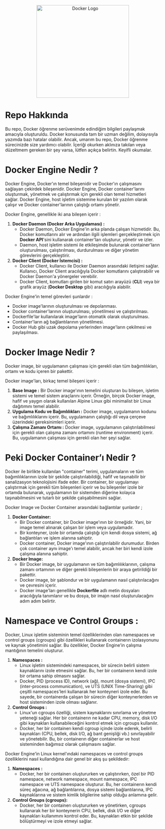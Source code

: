 <div align="center">
  <img src="https://www.notion.so/image/https%3A%2F%2Fprod-files-secure.s3.us-west-2.amazonaws.com%2Faf3291d4-361a-4ef9-a233-9be9b4312c96%2Fe32bd12f-6ffb-4c5e-a5c2-5a60b95acdce%2Fdocker-svgrepo-com.svg?table=block&id=7666d19c-f4c2-436f-a6cd-f1a1a422379a&spaceId=af3291d4-361a-4ef9-a233-9be9b4312c96&userId=9fdb15a8-c1fc-453f-a243-706bdf4c7682&cache=v2" alt="Docker Logo" width="300" height="300">
</div>

# Repo Hakkında

Bu repo, Docker öğrenme serüvenimde edindiğim bilgileri paylaşmak amacıyla oluşturuldu. Docker konusunda tam bir uzman değilim, dolayısıyla yazımda bazı hatalar olabilir. Ancak, umarım bu repo, Docker öğrenme sürecinizde size yardımcı olabilir. İçeriği okurken aklınıza takılan veya düzeltmem gereken bir şey varsa, lütfen açıkça belirtin. Keyifli okumalar.
# Docker Engine Nedir ?

Docker Engine, Docker'ın temel bileşenidir ve Docker'ın çalışmasını sağlayan çekirdek bileşenidir. Docker Engine, Docker container'larını oluşturmak, yönetmek ve çalıştırmak için gerekli olan temel hizmetleri sağlar. Docker Engine, host işletim sistemine kurulan bir yazılım olarak çalışır ve Docker container'larının çalıştığı ortamı yönetir.

Docker Engine, genellikle iki ana bileşen içerir :

1. **Docker Daemon (Docker Arka Uygulaması) :**
    - Docker Daemon, Docker Engine'in arka planda çalışan hizmetidir. Bu, Docker komutlarını alır ve ardından ilgili işlemleri gerçekleştirmek için **Docker API**'sini kullanarak container'ları oluşturur, yönetir ve izler.
    - Daemon, host işletim sistemi ile etkileşimde bulunarak container'ların oluşturulması, çalıştırılması, durdurulması ve diğer yönetim görevlerini gerçekleştirir.
2. **Docker Client (Docker İstemcisi) :**
    - Docker Client, kullanıcı ile Docker Daemon arasındaki iletişimi sağlar. Kullanıcı, Docker Client aracılığıyla Docker komutlarını çalıştırabilir ve Docker Daemon'a yönergeler verebilir.
    - Docker Client, komutları girilen bir komut satırı arayüzü (**CLI**) veya bir grafik arayüz (**Docker Desktop** gibi) aracılığıyla alabilir.

Docker Engine'in temel görevleri şunlardır :

- Docker image'larının oluşturulması ve depolanması.
- Docker container'larının oluşturulması, yönetilmesi ve çalıştırılması.
- Dockerfile'lar kullanılarak image'ların otomatik olarak oluşturulması.
- Container'ların ağ bağlantılarının yönetilmesi.
- Docker Hub gibi uzak depolama yerlerinden image'ların çekilmesi ve paylaşılması.

# Docker Image Nedir ?

Docker image, bir uygulamanın çalışması için gerekli olan tüm bağımlılıkları, ortamı ve kodu içeren bir pakettir.

Docker image'ları, birkaç temel bileşeni içerir :

1. **Base Image :** Bir Docker image'ının temelini oluşturan bu bileşen, işletim sistemi ve temel sistem araçlarını içerir. Örneğin, birçok Docker image, hafif ve yaygın olarak kullanılan Alpine Linux gibi minimalist bir Linux dağıtımını temel alabilir.
2. **Uygulama Kodu ve Bağımlılıkları :** Docker image, uygulamanın kodunu ve bağımlılıklarını içerir. Bu, uygulamanın çalıştığı dil veya çerçeve üzerindeki gereksinimleri içerir.
3. **Çalışma Zamanı Ortamı :** Docker image, uygulamanın çalıştırılabilmesi için gerekli olan çalışma zamanı ortamını (runtime environment) içerir. Bu, uygulamanın çalışması için gerekli olan her şeyi sağlar.

# Peki Docker Container’ı Nedir ?

Docker ile birlikte kullanılan "container" terimi, uygulamaların ve tüm bağımlılıklarının izole bir şekilde çalıştırılabildiği, hafif ve taşınabilir bir sanalizasyon teknolojisini ifade eder. Bir container, bir uygulamayı çalıştırmak için gerekli tüm bileşenleri içerir ve bu bileşenler izole bir ortamda bulunarak, uygulamanın bir sistemden diğerine kolayca taşınabilmesini ve tutarlı bir şekilde çalışabilmesini sağlar.

Docker Image ve Docker Container arasındaki bağlantılar şunlardır ; 

1. **Docker Container:**
    - Bir Docker container, bir Docker image'ının bir örneğidir. Yani, bir image temel alınarak çalışan bir işlem veya uygulamadır.
    - Bir konteyner, izole bir ortamda çalıştığı için kendi dosya sistemi, ağ bağlantıları ve işlem alanına sahiptir.
    - Docker container, Docker image'ının çalıştırılabilir durumudur. Birden çok container aynı image'ı temel alabilir, ancak her biri kendi izole çalışma alanına sahiptir.
2. **Docker Image:**
    - Bir Docker image, bir uygulamanın ve tüm bağımlılıklarının, çalışma zamanı ortamının ve diğer gerekli bileşenlerin bir araya getirildiği bir pakettir.
    - Docker image, bir şablondur ve bir uygulamanın nasıl çalıştırılacağını ve çevresini içerir.
    - Docker image'ları genellikle **Dockerfile** adlı metin dosyaları aracılığıyla tanımlanır ve bu dosya, bir imajın nasıl oluşturulacağını adım adım belirtir.

# Namespace ve Control Groups :

Docker, Linux işletim sisteminin temel özelliklerinden olan namespaces ve control groups (cgroups) gibi özellikleri kullanarak containerın izolasyonunu ve kaynak yönetimini sağlar. Bu özellikler, Docker Engine'in çalışma mantığının temelini oluşturur.

1. **Namespaces :**
    - Linux işletim sistemindeki namespaces, bir sürecin belirli sistem kaynaklarını izole etmesini sağlar. Bu, her bir containerın kendi izole bir ortama sahip olmasını sağlar.
    - Docker, PID (process ID), network (ağ), mount (dosya sistemi), IPC (inter-process communication), ve UTS (UNIX Time-Sharing) gibi çeşitli namespaces'leri kullanarak her konteyneri izole eder. Bu sayede, bir containerda çalışan bir sürecin diğer konteynerlerden ve host sisteminden izole olması sağlanır.
2. **Control Groups :**
    - Linux'un cgroups özelliği, sistem kaynaklarını sınırlama ve yönetme yeteneği sağlar. Her bir containerın ne kadar CPU, memory, disk I/O gibi kaynakları kullanabileceğini kontrol etmek için cgroups kullanılır.
    - Docker, her bir containerı kendi cgroup içinde izole ederek, belirli kaynakları (CPU, bellek, disk I/O, ağ bant genişliği vb.) sınırlayabilir ve yönetebilir. Bu, bir containerın diğer containerlar ve host sisteminden bağımsız olarak çalışmasını sağlar.

Docker Engine'in Linux kernel'ındaki namespaces ve control groups özelliklerini nasıl kullandığına dair genel bir akış şu şekildedir:

1. **Namespaces :**
    - Docker, her bir containerı oluştururken ve çalıştırırken, özel bir PID namespace, network namespace, mount namespace, IPC namespace ve UTS namespace oluşturur. Bu, her containerın kendi süreç ağacına, ağ bağlantılarına, dosya sistemi bağlantılarına, IPC kaynaklarına ve sistem kimlik bilgilerine sahip olduğu anlamına gelir.
2. **Control Groups (cgroups):**
    - Docker, her bir containerı oluştururken ve yönetirken, cgroups kullanarak her bir konteynerin CPU, bellek, disk I/O ve diğer kaynakları kullanımını kontrol eder. Bu, kaynakları etkin bir şekilde bölüştürmeyi ve izole etmeyi sağlar.
